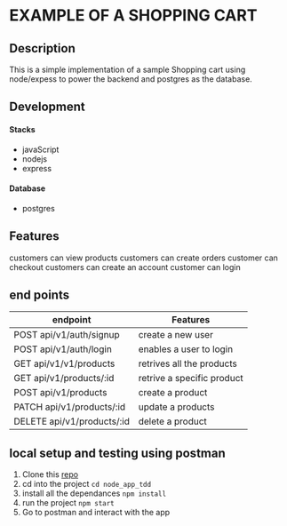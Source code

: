 # EXAMPLE OF A SHOPPING CART

## Description
This is a simple implementation of a sample Shopping cart using node/expess to power the backend and postgres as the database.

## Development
#### Stacks
- javaScript
- nodejs
- express
#### Database
* postgres

## Features
customers can view products
customers can create orders
customer can checkout
customers can create an account
customer can login 

## end points
| endpoint                 |  Features                         |
| -------------------------|-----------------------------------|
| POST api/v1/auth/signup        | create a new user           |
| POST api/v1/auth/login         | enables a user to login     |
| GET api/v1/v1/products         | retrives all the products   |
| GET api/v1/products/:id        | retrive a specific product  |
| POST api/v1/products           | create a product            |
| PATCH api/v1/products/:id      | update a products           |
| DELETE api/v1/products/:id     | delete a product            |
## local setup and testing using postman
1. Clone this [repo](https://github.com/KITHU/node_app_tdd.git)
2. cd into the project `cd node_app_tdd`
3. install all the dependances `npm install`
4. run the project `npm start`
5. Go to postman and interact with the app



